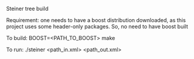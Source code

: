Steiner tree build

Requirement: one needs to have a boost distribution downloaded, as this project uses some header-only packages. So, no need to have boost built

To build: BOOST=<PATH_TO_BOOST> make

To run: ./steiner <path_in.xml> <path_out.xml>
